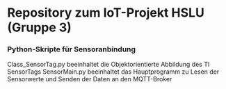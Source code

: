 # Repository zum IoT-Projekt HSLU (Gruppe 3)


### Python-Skripte für Sensoranbindung

Class_SensorTag.py beeinhaltet die Objektorientierte Abbildung des TI SensorTags
SensorMain.py beeinhaltet das Hauptprogramm zu Lesen der Sensorwerte und Senden der Daten an den MQTT-Broker
